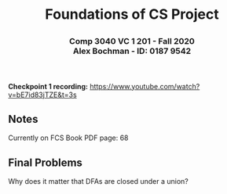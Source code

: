 <h1><p align="center"> Foundations of CS Project </p>

<h3><p align="center">
    Comp 3040 VC 1 201 - Fall 2020 <br>
    Alex Bochman - ID: 0187 9542<br><br>
</p></h3>

<br><b>Checkpoint 1 recording:</b> https://www.youtube.com/watch?v=bE7id83jTZE&t=3s

<h2>Notes<br></h2>
Currently on FCS Book PDF page: 68

<h2>Final Problems<br></h2>
Why does it matter that DFAs are closed under a union?

